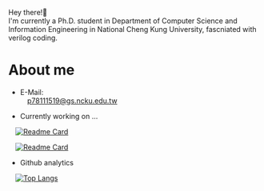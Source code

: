 Hey there!👋  
I'm currently a Ph.D. student in Department of Computer Science and Information Engineering in National Cheng Kung University, fascniated with verilog coding.
# About me
 - E-Mail:  
&emsp;p78111519@gs.ncku.edu.tw  

- Currently working on ...  
  
&emsp;[![Readme Card](https://github-readme-stats.vercel.app/api/pin/?username=dhiptmc&repo=ComputerArchitecture&theme=radical)](https://github.com/dhiptmc/ComputerArchitecture)

&emsp;[![Readme Card](https://github-readme-stats.vercel.app/api/pin/?username=dhiptmc&repo=CvDl&theme=radical)](https://github.com/dhiptmc/CvDl)

 - Github analytics  
  
&emsp;[![Top Langs](https://github-readme-stats.vercel.app/api/top-langs/?username=dhiptmc&langs_count=10&layout=compact&theme=radical)](https://github.com/dhiptmc)  


<!---
dhiptmc/dhiptmc is a ✨ special ✨ repository because its `README.md` (this file) appears on your GitHub profile.
You can click the Preview link to take a look at your changes.
--->
